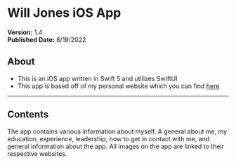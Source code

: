 # Will Jones iOS App
**Version:** 1.4 <br />
**Published Date:** 8/19/2022

About
------------------
- This is an iOS app written in Swift 5 and utilizes SwiftUI
- This app is based off of my personal website which you can find [here](https://chiefwithcolorfulshoes.com)
--------

Contents
-------
The app contains various information about myself. A general about me, my education, experience, leadership, how to get in contact with me, and general information about the app. All images on the app are linked to their respective websites.
